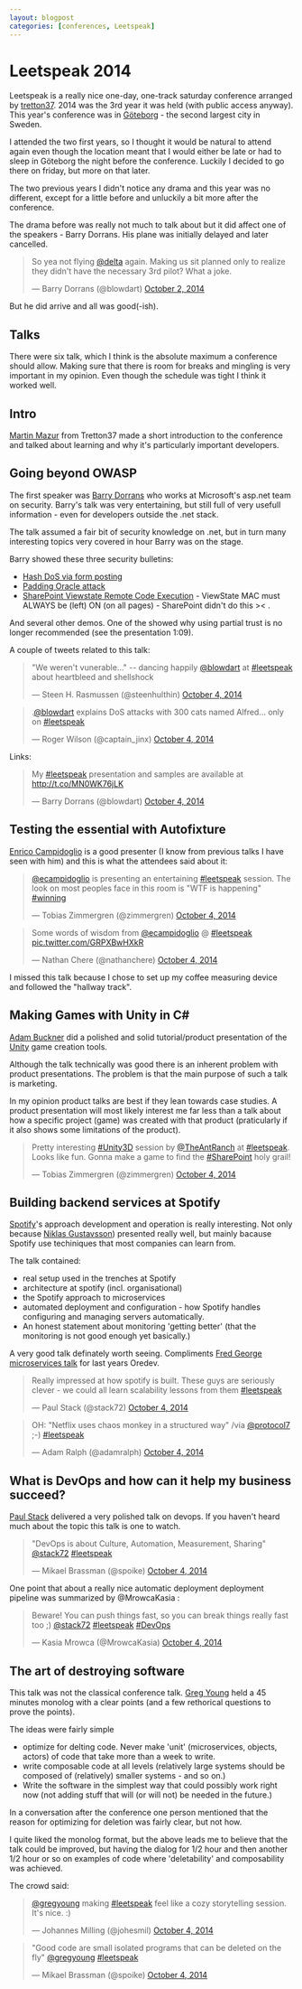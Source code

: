 ```yaml
---
layout: blogpost
categories: [conferences, Leetspeak]
---
```

# Leetspeak 2014

Leetspeak is a really nice one-day, one-track saturday conference arranged by [tretton37](http://tretton37.com/). 2014 was the 3rd year it was held (with public access anyway). This year's conference was in [Göteborg](http://en.wikipedia.org/wiki/Gothenburg) - the second largest city in Sweden. 

I attended the two first years, so I thought it would be natural to attend again even though the location meant that I would either be late or had to sleep in Göteborg the night before the conference. Luckily I decided to go there on friday, but more on that later. 

The two previous years I didn't notice any drama and this year was no different, except for a little before and unluckily a bit more after the conference. 

The drama before was really not much to talk about but it did affect one of the speakers - Barry Dorrans. His plane was initially delayed and later cancelled. 

<blockquote class="twitter-tweet" lang="en"><p>So yea not flying <a href="https://twitter.com/Delta">@delta</a> again. Making us sit planned only to realize they didn&#39;t have the necessary 3rd pilot? What a joke.</p>&mdash; Barry Dorrans (@blowdart) <a href="https://twitter.com/blowdart/status/517596338012569600">October 2, 2014</a></blockquote>
<script async src="//platform.twitter.com/widgets.js" charset="utf-8"></script>

But he did arrive and all was good(-ish).

## Talks

There were six talk, which I think is the absolute maximum a conference should allow. Making sure that there is room for breaks and mingling is very important in my opinion. Even though the schedule was tight I think it worked well. 

## Intro

[Martin Mazur](https://twitter.com/m_mazur) from Tretton37 made a short introduction to the conference and talked about learning and why it's particularly important developers.

## Going beyond OWASP

The first speaker was [Barry Dorrans](https://twitter.com/blowdart) who works at
Microsoft's asp.net team on security. Barry's talk was very entertaining, but 
still full of very usefull information - even for developers outside the .net stack. 

The talk assumed a fair bit of security knowledge on .net, but in turn many 
interesting topics very covered in hour Barry was on the stage. 

Barry showed these three security bulletins:

* [Hash DoS via form posting](http://arstechnica.com/business/2011/12/huge-portions-of-web-vulnerable-to-hashing-denial-of-service-attack/)
* [Padding Oracle attack](http://robertheaton.com/2013/07/29/padding-oracle-attack/)
* [SharePoint Viewstate Remote Code Execution](http://threatpost.com/critical-sharepoint-bulletin-top-priority-on-patch-tuesday) - ViewState MAC must ALWAYS be (left) ON (on all pages) - SharePoint didn't do this >< . 

And several other demos. One of the showed why using partial trust is no longer recommended (see the presentation 1:09). 

A couple of tweets related to this talk:

<blockquote class="twitter-tweet" data-partner="tweetdeck"><p>&quot;We weren&#39;t vunerable...&quot;  -- dancing happily <a href="https://twitter.com/blowdart">@blowdart</a> at <a href="https://twitter.com/hashtag/leetspeak?src=hash">#leetspeak</a> about heartbleed and shellshock</p>&mdash; Steen H. Rasmussen (@steenhulthin) <a href="https://twitter.com/steenhulthin/status/518302726560968704">October 4, 2014</a></blockquote>
<script async src="//platform.twitter.com/widgets.js" charset="utf-8"></script>

<blockquote class="twitter-tweet" lang="en"><p>.<a href="https://twitter.com/blowdart">@blowdart</a> explains DoS attacks with 300 cats named Alfred... only on <a href="https://twitter.com/hashtag/leetspeak?src=hash">#leetspeak</a></p>&mdash; Roger Wilson (@captain_jinx) <a href="https://twitter.com/captain_jinx/status/518305522702118913">October 4, 2014</a></blockquote>
<script async src="//platform.twitter.com/widgets.js" charset="utf-8"></script>

Links:

<blockquote class="twitter-tweet" lang="en"><p>My <a href="https://twitter.com/hashtag/leetspeak?src=hash">#leetspeak</a> presentation and samples are available at <a href="http://t.co/MN0WK76jLK">http://t.co/MN0WK76jLK</a></p>&mdash; Barry Dorrans (@blowdart) <a href="https://twitter.com/blowdart/status/518336531095105537">October 4, 2014</a></blockquote>
<script async src="//platform.twitter.com/widgets.js" charset="utf-8"></script>



## Testing the essential with Autofixture

[Enrico Campidoglio](https://twitter.com/ecampidoglio) is a good presenter 
(I know from previous talks I have seen with him)  and this is what the 
attendees said about it:

<blockquote class="twitter-tweet" lang="en"><p><a href="https://twitter.com/ecampidoglio">@ecampidoglio</a> is presenting an entertaining <a href="https://twitter.com/hashtag/leetspeak?src=hash">#leetspeak</a> session. The look on most peoples face in this room is &quot;WTF is happening&quot; <a href="https://twitter.com/hashtag/winning?src=hash">#winning</a></p>&mdash; Tobias Zimmergren (@zimmergren) <a href="https://twitter.com/zimmergren/status/518330485135900672">October 4, 2014</a></blockquote>
<script async src="//platform.twitter.com/widgets.js" charset="utf-8"></script>

<blockquote class="twitter-tweet" data-partner="tweetdeck"><p>Some words of wisdom from <a href="https://twitter.com/ecampidoglio">@ecampidoglio</a> @ <a href="https://twitter.com/hashtag/leetspeak?src=hash">#leetspeak</a> <a href="http://t.co/GRPXBwHXkR">pic.twitter.com/GRPXBwHXkR</a></p>&mdash; Nathan Chere (@nathanchere) <a href="https://twitter.com/nathanchere/status/518349615154724864">October 4, 2014</a></blockquote>
<script async src="//platform.twitter.com/widgets.js" charset="utf-8"></script>

I missed this talk because I chose to set up my coffee measuring device and followed the "hallway track". 

## Making Games with Unity in C#

[Adam Buckner](https://twitter.com/theantranch) did a polished and solid tutorial/product presentation of the [Unity](http://unity3d.com/) game creation tools. 

Although the talk technically was good there is an inherent problem with product presentations. The problem is that the main purpose of such a talk is marketing.

In my opinion product talks are best if they lean towards case studies. A product presentation will most likely interest me far less than a talk about how a specific project (game) was created with that product (praticularly if it also shows some limitations of the product). 

<blockquote class="twitter-tweet" data-partner="tweetdeck"><p>Pretty interesting <a href="https://twitter.com/hashtag/Unity3D?src=hash">#Unity3D</a> session by <a href="https://twitter.com/TheAntRanch">@TheAntRanch</a> at <a href="https://twitter.com/hashtag/leetspeak?src=hash">#leetspeak</a>. Looks like fun. Gonna make a game to find the <a href="https://twitter.com/hashtag/SharePoint?src=hash">#SharePoint</a> holy grail!</p>&mdash; Tobias Zimmergren (@zimmergren) <a href="https://twitter.com/zimmergren/status/518355627102724096">October 4, 2014</a></blockquote>
<script async src="//platform.twitter.com/widgets.js" charset="utf-8"></script>

## Building backend services at Spotify

[Spotify](https://www.spotify.com)'s approach development and operation is 
really interesting. Not only because [Niklas Gustavsson](https://twitter.com/protocol7))
presented really well, but mainly bacause Spotify use techiniques that most 
companies can learn from. 

The talk contained: 
* real setup used in the trenches at Spotify
* architecture at spotify (incl. organisational)
* the Spotify approach to microservices
* automated deployment and configuration - how Spotify handles configuring and 
 managing servers automatically.
* An honest statement about monitoring 'getting better' (that the monitoring 
is not good enough yet basically.)

A very good talk definately worth seeing. Compliments [Fred George microservices talk](http://vimeo.com/79866979) for last years Oredev.

<blockquote class="twitter-tweet" data-partner="tweetdeck"><p>Really impressed at how spotify is built. These guys are seriously clever - we could all learn scalability lessons from them <a href="https://twitter.com/hashtag/leetspeak?src=hash">#leetspeak</a></p>&mdash; Paul Stack (@stack72) <a href="https://twitter.com/stack72/status/518380153823850496">October 4, 2014</a></blockquote>
<script async src="//platform.twitter.com/widgets.js" charset="utf-8"></script>

<blockquote class="twitter-tweet" data-partner="tweetdeck"><p>OH: &quot;Netflix uses chaos monkey in a structured way&quot; /via <a href="https://twitter.com/protocol7">@protocol7</a> ;-) <a href="https://twitter.com/hashtag/leetspeak?src=hash">#leetspeak</a></p>&mdash; Adam Ralph (@adamralph) <a href="https://twitter.com/adamralph/status/518384387453644800">October 4, 2014</a></blockquote>
<script async src="//platform.twitter.com/widgets.js" charset="utf-8"></script>

## What is DevOps and how can it help my business succeed?

[Paul Stack](https://twitter.com/stack72) delivered a very polished talk on devops. If you haven't heard much about the topic this talk is one to watch. 

<blockquote class="twitter-tweet" data-partner="tweetdeck"><p>&quot;DevOps is about Culture, Automation, Measurement, Sharing&quot; <a href="https://twitter.com/stack72">@stack72</a> <a href="https://twitter.com/hashtag/leetspeak?src=hash">#leetspeak</a></p>&mdash; Mikael Brassman (@spoike) <a href="https://twitter.com/spoike/status/518400898494906369">October 4, 2014</a></blockquote>
<script async src="//platform.twitter.com/widgets.js" charset="utf-8"></script>

One point that about a really nice automatic deployment deployment pipeline was summarized by @MrowcaKasia :

<blockquote class="twitter-tweet" data-partner="tweetdeck"><p>Beware! You can push things fast, so you can break things really fast too ;) <a href="https://twitter.com/stack72">@stack72</a> <a href="https://twitter.com/hashtag/leetspeak?src=hash">#leetspeak</a> <a href="https://twitter.com/hashtag/DevOps?src=hash">#DevOps</a></p>&mdash; Kasia Mrowca (@MrowcaKasia) <a href="https://twitter.com/MrowcaKasia/status/518400809764405249">October 4, 2014</a></blockquote>
<script async src="//platform.twitter.com/widgets.js" charset="utf-8"></script>

## The art of destroying software

This talk was not the classical conference talk. 
[Greg Young](https://twitter.com/gregyoung) held a 45 minutes monolog with 
a clear points (and a few rethorical questions to prove the points). 

The ideas were fairly simple
* optimize for delting code. Never make 'unit' (microservices, objects, actors)
of code that take more than a week to write. 
* write composable code at all levels (relatively large systems should be composed 
of (relatively) smaller systems - and so on.)
* Write the software in the simplest way that could possibly work right now (not
adding stuff that will (or will not) be needed in the future.)

In a conversation after the conference one person mentioned that the reason 
for optimizing for deletion was fairly clear, but not how. 

I quite liked the monolog format, but the above leads me to believe that the 
talk could be improved, but having the dialog for 1/2 hour and then another 1/2 
hour or so on examples of code where 'deletability' and composability was achieved.

The crowd said: 

<blockquote class="twitter-tweet" data-partner="tweetdeck"><p><a href="https://twitter.com/gregyoung">@gregyoung</a> making <a href="https://twitter.com/hashtag/leetspeak?src=hash">#leetspeak</a> feel like a cozy storytelling session. It&#39;s nice. :)</p>&mdash; Johannes Milling (@johesmil) <a href="https://twitter.com/johesmil/status/518418613393690627">October 4, 2014</a></blockquote>
<script async src="//platform.twitter.com/widgets.js" charset="utf-8"></script>

<blockquote class="twitter-tweet" data-partner="tweetdeck"><p>&quot;Good code are small isolated programs that can be deleted on the fly&quot; <a href="https://twitter.com/gregyoung">@gregyoung</a> <a href="https://twitter.com/hashtag/leetspeak?src=hash">#leetspeak</a></p>&mdash; Mikael Brassman (@spoike) <a href="https://twitter.com/spoike/status/518421572571631616">October 4, 2014</a></blockquote>
<script async src="//platform.twitter.com/widgets.js" charset="utf-8"></script>

